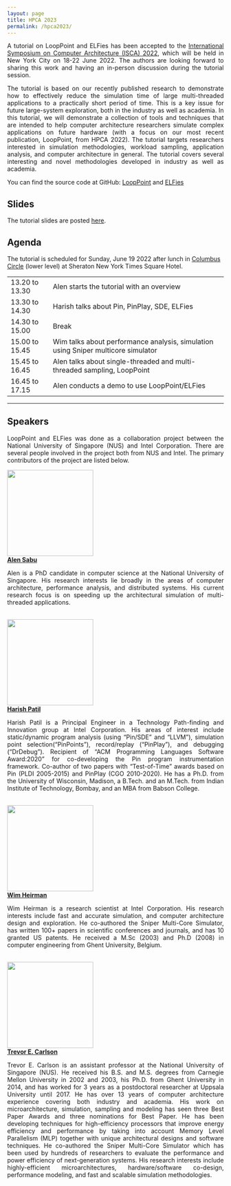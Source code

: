 ```yaml
---
layout: page
title: HPCA 2023
permalink: /hpca2023/
---
```


<p align="justify">A tutorial on LoopPoint and ELFies has been accepted to the <a href="https://iscaconf.org/isca2022/" target="_blank">International Symposium on Computer Architecture (ISCA) 2022</a>, which will be held in New York City on 18-22 June 2022. The authors are looking forward to sharing this work and having an in-person discussion during the tutorial session.</p>

<p align="justify">The tutorial is based on our recently published research to demonstrate how to effectively reduce the simulation time of large multi-threaded applications to a practically short period of time. This is a key issue for future large-system exploration, both in the industry as well as academia. In this tutorial, we will demonstrate a collection of tools and techniques that are intended to help computer architecture researchers simulate complex applications on future hardware (with a focus on our most recent publication, LoopPoint, from HPCA 2022). The tutorial targets researchers interested in simulation methodologies, workload sampling, application analysis, and computer architecture in general. The tutorial covers several interesting and novel methodologies developed in industry as well as academia.</p>

You can find the source code at GitHub:
<a href="https://github.com/nus-comparch/looppoint" target="_blank"> LoopPoint</a> and
<a href="https://github.com/intel/pinball2elf" target="_blank"> ELFies</a>

<h2>Slides</h2>
The tutorial slides are posted <a href="/pdf/tutorial_isca22.pdf" target="_blank">here</a>.

<h2>Agenda</h2>
The tutorial is scheduled for Sunday, June 19 2022 after lunch in <a href="https://www.iscaconf.org/isca2022/images/nycstf01.png" target="_blank">Columbus Circle</a> (lower level) at Sheraton New York Times Square Hotel.
<table>
<tr>
<td>13.20 to 13.30</td>
<td>Alen starts the tutorial with an overview </td>
</tr>
<tr>
<td>13.30 to 14.30</td>
<td>Harish talks about Pin, PinPlay, SDE, ELFies </td>
</tr>
<tr>
<td>14.30 to 15.00</td>
<td>Break </td>
</tr>
<tr>
<td>15.00 to 15.45</td>
<td>Wim talks about performance analysis, simulation using Sniper multicore simulator </td>
</tr>
<tr>
<td>15.45 to 16.45</td>
<td>Alen talks about single-threaded and multi-threaded sampling, LoopPoint </td>
</tr>
<tr>
<td>16.45 to 17.15</td>
<td>Alen conducts a demo to use LoopPoint/ELFies </td>
</tr>
</table>



<hr>
<h2>Speakers</h2>

<p align="justify">LoopPoint and ELFies was done as a collaboration project between the National University of Singapore (NUS) and Intel Corporation. There are several people involved in the project both from NUS and Intel. The primary contributors of the project are listed below.</p>


<div class="container">
<img src='/img/alen.jpeg' width=200>
<div class="text">
<a href="https://alenks.github.io" target="_blank"> <b>Alen Sabu</b> </a><br>
<p align="justify">Alen is a PhD candidate in computer science at the National University of Singapore. His research interests lie broadly in the areas of computer architecture, performance analysis, and distributed systems. His current research focus is on speeding up the architectural simulation of multi-threaded applications.</p>
</div>
</div>
<br>
<div class="container">
<img src='/img/harish.jpeg' width=200>
<div class="text">
<a href="https://pages.cs.wisc.edu/~patil" target="_blank"><b> Harish Patil</b> </a> <br>
<p align="justify">Harish Patil is a  Principal Engineer in a  Technology Path-finding and Innovation group at Intel Corporation. His areas of interest include static/dynamic program analysis (using “Pin/SDE” and “LLVM”), simulation point selection(“PinPoints”), record/replay (“PinPlay”), and debugging (“DrDebug”). Recipient of “ACM Programming Languages Software Award:2020” for co-developing the Pin program instrumentation framework. Co-author of two papers with  “Test-of-Time” awards based on Pin (PLDI 2005-2015) and  PinPlay (CGO 2010-2020). He has a Ph.D. from the University of Wisconsin, Madison, a B.Tech. and an M.Tech. from Indian Institute of Technology, Bombay, and an MBA from Babson College.</p>
</div>
</div>
<br>
<div class="container">
<img src='/img/wim.jpeg' width=200>
<div class="text">
<a href="https://heirman.net" target="_blank"><b> Wim Heirman</b> </a><br>
<p align="justify">Wim Heirman is a research scientist at Intel Corporation. His research interests include fast and accurate simulation, and computer architecture design and exploration. He co-authored the Sniper Multi-Core Simulator, has written 100+ papers in scientific conferences and journals, and has 10 granted US patents. He received a M.Sc (2003) and Ph.D (2008) in computer engineering from Ghent University, Belgium.</p>
</div>
</div>
<br>
<div class="container">
<img src='/img/trevor.jpeg' width=200>
<div class="text">
<a href="https://www.comp.nus.edu.sg/~tcarlson/" target="_blank"><b> Trevor E. Carlson</b> </a><br>
<p align="justify">Trevor E. Carlson is an assistant professor at the National University of Singapore (NUS). He received his B.S. and M.S. degrees from Carnegie Mellon University in 2002 and 2003, his Ph.D. from Ghent University in 2014, and has worked for 3 years as a postdoctoral researcher at Uppsala University until 2017. He has over 13 years of computer architecture experience covering both industry and academia. His work on microarchitecture, simulation, sampling and modeling has seen three Best Paper Awards and three nominations for Best Paper. He has been developing techniques for high-efficiency processors that improve energy efficiency and performance by taking into account Memory Level Parallelism (MLP) together with unique architectural designs and software techniques. He co-authored the Sniper Multi-Core Simulator which has been used by hundreds of researchers to evaluate the performance and power efficiency of next-generation systems. His research interests include highly-efficient microarchitectures, hardware/software co-design, performance modeling, and fast and scalable simulation methodologies.</p>
</div>
</div>
